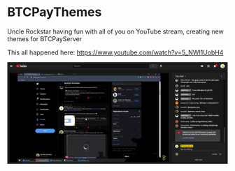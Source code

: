 # BTCPayThemes

Uncle Rockstar having fun with all of you on YouTube stream, creating new themes for BTCPayServer

This all happened here: https://www.youtube.com/watch?v=5_NWl1UobH4

![All of us hanging together on YouTube](screenshot.png)